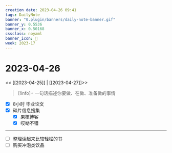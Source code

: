 ```yaml
---
creation date: 2023-04-26 09:41
tags: DailyNote
banner: "0.plugin/banners/daily-note-banner.gif"
banner_y: 0.5536
banner_x: 0.50168
cssclass: noyaml
banner_icon: 💌
week: 2023-17
---
```


# 2023-04-26

<< [[2023-04-25]] | [[2023-04-27]]>>


> [!info]+ 一句话描述你要做、在做、准备做的事情
> 


- [x] 8小时 毕业论文
- [x] 碎片信息搜集
	- [x] 果核博客
	- [x] 哎呦不错

---

- [ ] 整理读起来比较轻松的书
- [ ] 购买冲泡类饮品